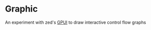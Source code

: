 # Graphic
An experiment with zed's [GPUI](https://github.com/zed-industries/zed/tree/main/crates/gpui) to draw interactive control flow graphs

